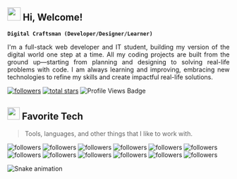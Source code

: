 <h2 align="left" id="macropower-tech"><img src="https://emojis.slackmojis.com/emojis/images/1588315024/8823/hyperkitty.gif?1588315024" width="30" />  Hi, Welcome!</h2>

**`Digital Craftsman (Developer/Designer/Learner)`**

<p align="justify">
        I'm a full-stack web developer and IT student, building my version of the digital world one step at a time. All my coding projects are built from the ground up—starting from planning and designing to solving real-life problems with code. I am always learning and improving, embracing new technologies to refine my skills and create impactful real-life solutions.
      </p>
    <p align="left"> 
      <a href="https://github.com/Ajutzu?tab=followers">
         <img alt="followers" title="Follow me on Github" src="https://custom-icon-badges.demolab.com/github/followers/Ajutzu?color=236ad3&labelColor=1155ba&style=for-the-badge&logo=person-add&label=Follow&logoColor=white"/></a>
      <a href="https://github.com/Ajutzu?tab=repositories&sort=stargazers">
         <img alt="total stars" title="Total stars on GitHub" src="https://custom-icon-badges.demolab.com/github/stars/Ajutzu?color=55960c&style=for-the-badge&labelColor=488207&logo=star"/></a>
             <img src="https://komarev.com/ghpvc/?username=ajutzu&style=for-the-badge" alt="Profile Views Badge">
</p>



<h2 align="left" id="macropower-tech"><img src="https://emojis.slackmojis.com/emojis/images/1621024394/39092/cat-roll.gif?1621024394" width="28" /> Favorite Tech</h2>

> Tools, languages, and other things that I like to work with.

<p display="flex">
<img alt="followers" title="Follow me on Github" src="https://img.shields.io/badge/Figma-F24E1E?style=for-the-badge&logo=figma&logoColor=white"/>
<img alt="followers" title="Follow me on Github" src="https://img.shields.io/badge/JavaScript-323330?style=for-the-badge&logo=javascript&logoColor=F7DF1E"/>
<img alt="followers" title="Follow me on Github" src="https://img.shields.io/badge/HTML5-E34F26?style=for-the-badge&logo=html5&logoColor=white"/>
<img alt="followers" title="Follow me on Github" src="https://img.shields.io/badge/CSS3-1572B6?style=for-the-badge&logo=css3&logoColor=white"/>
<img alt="followers" title="Follow me on Github" src="https://img.shields.io/badge/Bootstrap-563D7C?style=for-the-badge&logo=bootstrap&logoColor=white"/>
<img alt="followers" title="Follow me on Github" src="https://img.shields.io/badge/React-20232A?style=for-the-badge&logo=react&logoColor=61DAFB"/>
<img alt="followers" title="Follow me on Github" src="https://img.shields.io/badge/PHP-777BB4?style=for-the-badge&logo=php&logoColor=white"/>
<img alt="followers" title="Follow me on Github" src="https://img.shields.io/badge/Node%20js-339933?style=for-the-badge&logo=nodedotjs&logoColor=white"/>
<img alt="followers" title="Follow me on Github" src="https://img.shields.io/badge/C%2B%2B-00599C?style=for-the-badge&logo=c%2B%2B&logoColor=white"/>
<img alt="followers" title="Follow me on Github" src="https://img.shields.io/badge/GitHub-100000?style=for-the-badge&logo=github&logoColor=white"/>
<img alt="followers" title="Follow me on Github" src="https://img.shields.io/badge/VSCode-0078D4?style=for-the-badge&logo=visual%20studio%20code&logoColor=white"/>
<img alt="followers" title="Follow me on Github" src="https://img.shields.io/badge/Postman-FF6C37?style=for-the-badge&logo=Postman&logoColor=white"/>
</p>


<img src="https://raw.githubusercontent.com/ajutzu/ajutzu/output/snake.svg" alt="Snake animation" />
